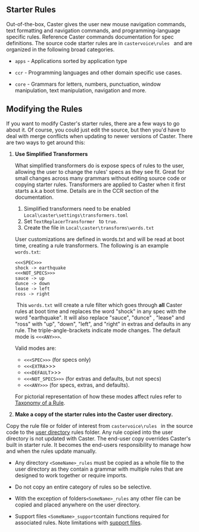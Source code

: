 ## Starter Rules

Out-of-the-box, Caster gives the user new mouse navigation commands, text formatting and navigation commands, and programming-language specific rules. Reference Caster commands documentation for spec definitions. The source code starter rules are in `castervoice\rules `  and are organized in the following broad categories.

- `apps` - Applications sorted by application type

- `ccr` -  Programming languages and other domain specific use cases.

- `core` - Grammars for letters, numbers, punctuation, window manipulation, text manipulation, navigation and more.

## Modifying the Rules

If you want to modify Caster's starter rules, there are a few ways to go about it. Of course, you could just edit the source, but then you'd have to deal with merge conflicts when updating to newer versions of Caster. There are two ways to get around this:

1. **Use Simplified Transformers**

   What simplified transformers do is expose specs of rules to the user, allowing the user to change the rules' specs as they see fit. Great for small changes across many grammars without editing source code or copying starter rules.  Transformers are applied to Caster when it first starts a.k.a boot time. Details are in the CCR section of the documentation.

   1. Simplified transformers need to be enabled `Local\caster\settings\transformers.toml`
   2. Set `TextReplacerTransformer ` to `true`.
   3. Create the file in `Local\caster\transforms\words.txt`

   User customizations are defined in words.txt and will be read at boot time, creating a rule transformers. The following is an example `words.txt`:

   ```
   <<<SPEC>>>
   shock -> earthquake
   <<<NOT_SPECS>>>
   sauce -> up
   dunce -> down
   lease -> left
   ross -> right
   ```

   ​	This `words.txt` will create a rule filter which goes through **all** Caster rules at boot time and replaces the word "shock" in any spec with the word "earthquake". It will also replace "sauce", "dunce" , "lease" and "ross"  with "up", "down", "left", and "right" in extras and defaults in any rule. The triple-angle-brackets indicate mode changes.  The default mode is `<<<ANY>>>`.

   Valid modes are: 

   - `<<<SPEC>>>` (for specs only)
   - `<<<EXTRA`>>>
   - `<<<DEFAULT`>>>
   - `<<<NOT_SPECS>>>` (for extras and defaults, but not specs)
   - `<<<ANY>>>` (for specs, extras, and defaults). 

   For pictorial representation of how these modes affect rules refer to [Taxonomy of a Rule](https://caster-lexiconcode.readthedocs.io/en/documentation/readthedocs/Rule_Construction/Taxonomy_of_a_Rule/).

   

2. **Make a copy of the starter rules into the Caster user directory.** 

Copy the rule file or folder of interest from `castervoice\rules ` in the source code to the [user directory](https://caster-lexiconcode.readthedocs.io/en/documentation/readthedocs/User_Dir/Caster_User_Dir/) rules folder. Any rule copied into the user directory is not updated with Caster. The end-user copy overrides  Caster's built in starter rule. It becomes the end-users responsibility to manage how and when the rules update manually.

- Any directory `<SomeName>_rules` must be copied as a whole file to the user directory as they contain a grammar with multiple rules that are designed to work together or require imports.

- Do not copy an entire category of rules so be selective.

- With the exception of folders`<SomeName>_rules` any other file can be copied and placed anywhere on the user directory.

- Support files `<SomeName>_support`contain functions required for associated rules. Note limitations with [support files](https://github.com/dictation-toolbox/Caster/issues/711).

  

